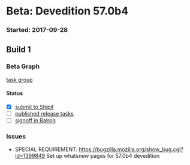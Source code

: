 # Beta: Devedition 57.0b4

### Started: 2017-09-28

## Build 1

### Beta Graph

[task group](https://tools.taskcluster.net/push-inspector/#/c2WOsT6nR8eU6Kph41eeJg)


#### Status
- [x] [submit to Shipit](https://wiki.mozilla.org/Release:Release_Automation_on_Mercurial:Starting_a_Release#Submit_to_Ship_It)
- [ ] [published release tasks](../how-tos/relpro.md#4-publish-release)
- [ ] [signoff in Balrog](../how-tos/relpro.md#3-signoffs)

### Issues
- SPECIAL REQUIREMENT: https://bugzilla.mozilla.org/show_bug.cgi?id=1399849 Set up whatsnew pages for 57.0b4 devedition
